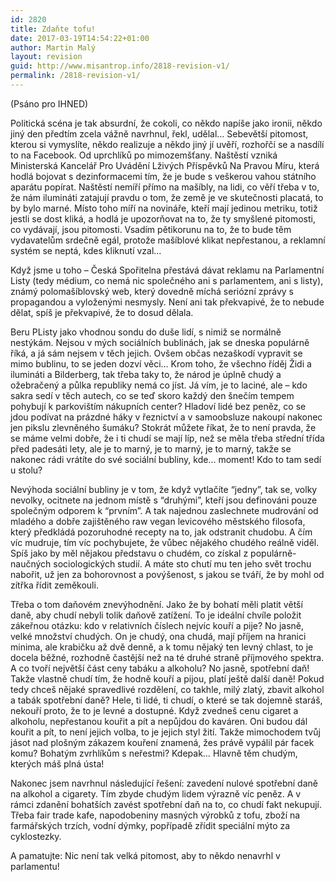 ```yaml
---
id: 2820
title: Zdaňte tofu!
date: 2017-03-19T14:54:22+01:00
author: Martin Malý
layout: revision
guid: http://www.misantrop.info/2818-revision-v1/
permalink: /2818-revision-v1/
---
```

(Psáno pro IHNED)

Politická scéna je tak absurdní, že cokoli, co někdo napíše jako ironii, někdo jiný den předtím zcela vážně navrhnul, řekl, udělal… Sebevětší pitomost, kterou si vymyslíte, někdo realizuje a někdo jiný jí uvěří, rozhořčí se a nasdílí to na Facebook. Od uprchlíků po mimozemšťany. Naštěstí vzniká Ministerská Kancelář Pro Uvádění Lživých Příspěvků Na Pravou Míru, která hodlá bojovat s dezinformacemi tím, že je bude s veškerou vahou státního aparátu popírat. Naštěstí nemíří přímo na mašíbly, na lidi, co věří třeba v to, že nám ilumináti zatajují pravdu o tom, že země je ve skutečnosti placatá, to by bylo marné. Místo toho míří na novináře, kteří mají jedinou metriku, totiž jestli se dost kliká, a hodlá je upozorňovat na to, že ty smyšlené pitomosti, co vydávají, jsou pitomosti. Vsadím pětikorunu na to, že to bude těm vydavatelům srdečně egál, protože mašíblové klikat nepřestanou, a reklamní systém se neptá, kdes kliknutí vzal…

Když jsme u toho &#8211; Česká Spořitelna přestává dávat reklamu na Parlamentní Listy (tedy médium, co nemá nic společného ani s parlamentem, ani s listy), známý polomašíblovský web, který dovedně míchá seriózní zprávy s propagandou a vyloženými nesmysly. Není ani tak překvapivé, že to nebude dělat, spíš je překvapivé, že to dosud dělala.

Beru PListy jako vhodnou sondu do duše lidí, s nimiž se normálně nestýkám. Nejsou v mých sociálních bublinách, jak se dneska populárně říká, a já sám nejsem v těch jejich. Ovšem občas nezaškodí vypravit se mimo bublinu, to se jeden dozví věci… Krom toho, že všechno říděj Židi a ilumináti a Bilderberg, tak třeba taky to, že národ je úplně chudý a ožebračený a půlka republiky nemá co jíst. Já vím, je to laciné, ale &#8211; kdo sakra sedí v těch autech, co se teď skoro každý den šnečím tempem pohybují k parkovištím nákupních center? Hladoví lidé bez peněz, co se jdou podívat na prázdné háky v řeznictví a v samoobsluze nakoupí nakonec jen pikslu zlevněného šumáku? Stokrát můžete říkat, že to není pravda, že se máme velmi dobře, že i ti chudí se mají líp, než se měla třeba střední třída před padesáti lety, ale je to marný, je to marný, je to marný, takže se nakonec rádi vrátíte do své sociální bubliny, kde… moment! Kdo to tam sedí u stolu?

Nevýhoda sociální bubliny je v tom, že když vytlačíte “jedny”, tak se, volky nevolky, ocitnete na jednom místě s “druhými”, kteří jsou definováni pouze společným odporem k “prvním”. A tak najednou zaslechnete mudrování od mladého a dobře zajištěného raw vegan levicového městského filosofa, který předkládá pozoruhodné recepty na to, jak odstranit chudobu. A čím víc mudruje, tím víc pochybujete, že vůbec nějakého chudého reálně viděl. Spíš jako by měl nějakou představu o chudém, co získal z populárně-naučných sociologických studií. A máte sto chutí mu ten jeho svět trochu nabořit, už jen za bohorovnost a povýšenost, s jakou se tváří, že by mohl od zítřka řídit zeměkouli.

Třeba o tom daňovém znevýhodnění. Jako že by bohatí měli platit větší daně, aby chudí nebyli tolik daňově zatížení. To je ideální chvíle položit zákeřnou otázku: kdo v relativních číslech nejvíc kouří a pije? No jasně, velké množství chudých. On je chudý, ona chudá, mají příjem na hranici minima, ale krabičku až dvě denně, a k tomu nějaký ten levný chlast, to je docela běžné, rozhodně častější než na té druhé straně příjmového spektra. A co tvoří největší část ceny tabáku a alkoholu? No jasně, spotřební daň! Takže vlastně chudí tím, že hodně kouří a pijou, platí ještě další daně! Pokud tedy chceš nějaké spravedlivé rozdělení, co takhle, milý zlatý, zbavit alkohol a tabák spotřební daně? Hele, ti lidé, ti chudí, o které se tak dojemně staráš, nekouří proto, že to je levné a dostupné. Když zvedneš cenu cigaret a alkoholu, nepřestanou kouřit a pít a nepůjdou do kaváren. Oni budou dál kouřit a pít, to není jejich volba, to je jejich styl žití. Takže mimochodem tvůj jásot nad plošným zákazem kouření znamená, žes právě vypálil pár facek komu? Bohatým zvrhlíkům s neřestmi? Kdepak… Hlavně těm chudým, kterých máš plná ústa!

Nakonec jsem navrhnul následující řešení: zavedení nulové spotřební daně na alkohol a cigarety. Tím zbyde chudým lidem výrazně víc peněz. A v rámci zdanění bohatších zavést spotřební daň na to, co chudí fakt nekupují. Třeba fair trade kafe, napodobeniny masných výrobků z tofu, zboží na farmářských trzích, vodní dýmky, popřípadě zřídit speciální mýto za cyklostezky.

A pamatujte: Nic není tak velká pitomost, aby to někdo nenavrhl v parlamentu!